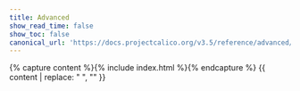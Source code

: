 ```yaml
---
title: Advanced
show_read_time: false
show_toc: false
canonical_url: 'https://docs.projectcalico.org/v3.5/reference/advanced//index'
---
```

{% capture content %}{% include index.html %}{% endcapture %}
{{ content | replace: "    ", "" }}